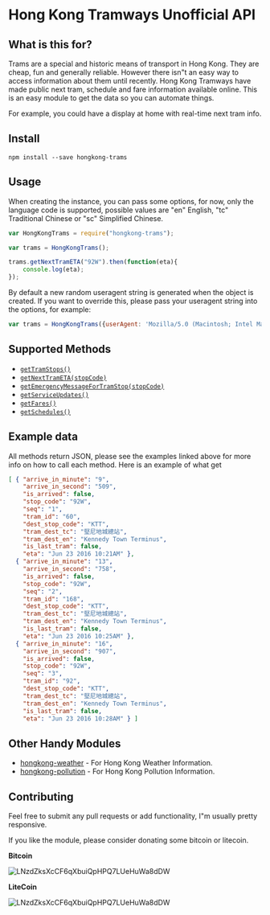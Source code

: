 Hong Kong Tramways Unofficial API
=====================================

## What is this for?

Trams are a special and historic means of transport in Hong Kong. They are cheap, fun and generally reliable. However there isn"t an easy way to access information about them until recently. Hong Kong Tramways have made public next tram, schedule and fare information available online. This is an easy module to get the data so you can automate things.

For example, you could have a display at home with real-time next tram info.


## Install

`npm install --save hongkong-trams`


## Usage

When creating the instance, you can pass some options, for now, only the language code is supported, possible values are "en" English, "tc" Traditional Chinese or "sc" Simplified Chinese.

```javascript
var HongKongTrams = require("hongkong-trams");

var trams = HongKongTrams();

trams.getNextTramETA("92W").then(function(eta){
    console.log(eta);
});
```

By default a new random useragent string is generated when the object is created. If you want to override this, please pass your useragent string into the options, for example:

```javascript
var trams = HongKongTrams({userAgent: 'Mozilla/5.0 (Macintosh; Intel Mac OS X 10_11_5) AppleWebKit/537.36 (KHTML, like Gecko) Chrome/51.0.2704.103 Safari/537.36'});
```

## Supported Methods

* [`getTramStops()`](examples/getTramStops.js)
* [`getNextTramETA(stopCode)`](examples/getNextTramETA.js)
* [`getEmergencyMessageForTramStop(stopCode)`](examples/getEmergencyMessageForTramStop.js)
* [`getServiceUpdates()`](examples/getServiceUpdates.js)
* [`getFares()`](examples/getFares.js)
* [`getSchedules()`](examples/getSchedules.js)


## Example data

All methods return JSON, please see the examples linked above for more info on how to call each method. Here is an example of what get

```json
[ { "arrive_in_minute": "9",
    "arrive_in_second": "509",
    "is_arrived": false,
    "stop_code": "92W",
    "seq": "1",
    "tram_id": "60",
    "dest_stop_code": "KTT",
    "tram_dest_tc": "堅尼地城總站",
    "tram_dest_en": "Kennedy Town Terminus",
    "is_last_tram": false,
    "eta": "Jun 23 2016 10:21AM" },
  { "arrive_in_minute": "13",
    "arrive_in_second": "758",
    "is_arrived": false,
    "stop_code": "92W",
    "seq": "2",
    "tram_id": "168",
    "dest_stop_code": "KTT",
    "tram_dest_tc": "堅尼地城總站",
    "tram_dest_en": "Kennedy Town Terminus",
    "is_last_tram": false,
    "eta": "Jun 23 2016 10:25AM" },
  { "arrive_in_minute": "16",
    "arrive_in_second": "907",
    "is_arrived": false,
    "stop_code": "92W",
    "seq": "3",
    "tram_id": "92",
    "dest_stop_code": "KTT",
    "tram_dest_tc": "堅尼地城總站",
    "tram_dest_en": "Kennedy Town Terminus",
    "is_last_tram": false,
    "eta": "Jun 23 2016 10:28AM" } ]
```

## Other Handy Modules

* [hongkong-weather](https://www.github.com/hongkongkiwi/node-hongkong-weather) - For Hong Kong Weather Information.
* [hongkong-pollution](https://www.github.com/hongkongkiwi/node-hongkong-pollution) - For Hong Kong Pollution Information.


## Contributing

Feel free to submit any pull requests or add functionality, I"m usually pretty responsive.

If you like the module, please consider donating some bitcoin or litecoin.

__Bitcoin__

![LNzdZksXcCF6qXbuiQpHPQ7LUeHuWa8dDW](http://i.imgur.com/9rsCfv5.png?1)

__LiteCoin__

![LNzdZksXcCF6qXbuiQpHPQ7LUeHuWa8dDW](http://i.imgur.com/yF1RoHp.png?1)
